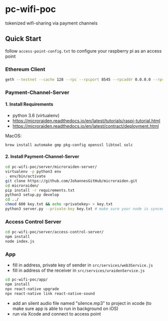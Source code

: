 # pc-wifi-poc
tokenized wifi-sharing via payment channels

## Quick Start
follow `access-point-config.txt` to configure your raspberry pi as an access point 

### Ethereum Client
```sh
geth --testnet --cache 128 --rpc --rpcport 8545 --rpcaddr 0.0.0.0 --rpccorsdomain "*" --rpcapi "eth,net,web3"
```

### Payment-Channel-Server
#### 1. Install Requirements
- python 3.6 (virtualenv)
- https://microraiden.readthedocs.io/en/latest/tutorials/raspi-tutorial.html
- https://microraiden.readthedocs.io/en/latest/contract/deployment.html

MacOS:
```sh
brew install automake gmp pkg-config openssl libtool solc
```

#### 2. Install Payment-Channel-Server
```sh
cd pc-wifi-poc/server/microraiden-server/
virtualenv -p python3 env
. env/bin/activate 
git clone https://github.com/JohannesGitHub/microraiden.git
cd microraiden/
pip install -r requirements.txt
python3 setup.py develop
cd ../
chmod 600 key.txt && echo <privatekey> > key.txt
python3 server.py --private-key key.txt # make sure your node is synced
```

### Access Control Server
```sh
cd pc-wifi-poc/server/access-control-server/
npm install
node index.js
```

### App
- fill in address, private key of sender in 
`src/services/web3Service.js` 
- fill in address of the receiver in `src/services/uraidenService.js`

```sh
cd pc-wifi-poc/app/
npm install
npx react-native upgrade
npx react-native link react-native-sound
```
- add an silent audio file named "silence.mp3" to project in xcode (to make sure app is able to run in background on iOS)
- run via Xcode and connect to access point
